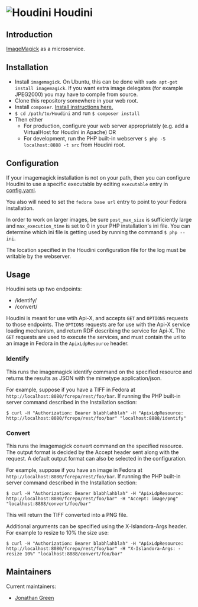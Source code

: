 # ![Houdini](https://cloud.githubusercontent.com/assets/2371345/24676060/e247a284-1957-11e7-95a3-f4c419b3ef20.png) Houdini

## Introduction

[ImageMagick][9] as a microservice.

## Installation

- Install `imagemagick`.  On Ubuntu, this can be done with `sudo apt-get install imagemagick`. If you want extra image delegates (for example JPEG2000) you may have to compile from source.
- Clone this repository somewhere in your web root.
- Install `composer`.  [Install instructions here.][4]
- `$ cd /path/to/Houdini` and run `$ composer install`
- Then either
  - For production, configure your web server appropriately (e.g. add a VirtualHost for Houdini in Apache) OR
  - For development, run the PHP built-in webserver `$ php -S localhost:8888 -t src` from Houdini root.

## Configuration

If your imagemagick installation is not on your path, then you can configure Houdini to use a specific executable by editing `executable` entry in [config.yaml](./cfg/config.example.yaml).

You also will need to set the `fedora base url` entry to point to your Fedora installation.

In order to work on larger images, be sure `post_max_size` is sufficiently large and `max_execution_time` is set to 0 in your PHP installation's ini file.  You can determine which ini file is getting used by running the command `$ php --ini`.

The location specified in the Houdini configuration file for the log must be writable by the webserver.

## Usage

Houdini sets up two endpoints:
 - /identify/
 - /convert/

Houdini is meant for use wtih Api-X, and accepts `GET` and `OPTIONS` requests to those endpoints.  The `OPTIONS` requests are for use with the Api-X service loading mechanism, and return RDF describing the
service for Api-X.  The `GET` requests are used to execute the services, and must contain the uri to an image in Fedora in the `ApixLdpResource` header.

### Identify

This runs the imagemagick identify command on the specified resource and returns the results as JSON with the mimetype application/json.

For example, suppose if you have a TIFF in Fedora at `http://localhost:8080/fcrepo/rest/foo/bar`.  If running the PHP built-in server command described in the Installation section:
```
$ curl -H "Authorization: Bearer blabhlahblah" -H "ApixLdpResource: http://localhost:8080/fcrepo/rest/foo/bar" "localhost:8888/identify"
```

### Convert

This runs the imagemagick convert command on the specified resource. The output format is decided by the Accept header sent along with the request. A default output format can also be selected in the configuration.

For example, suppose if you have an image in Fedora at `http://localhost:8080/fcrepo/rest/foo/bar`.  If running the PHP built-in server command described in the Installation section:
```
$ curl -H "Authorization: Bearer blabhlahblah" -H "ApixLdpResource: http://localhost:8080/fcrepo/rest/foo/bar" -H "Accept: image/png" "localhost:8888/convert/foo/bar"
```

This will return the TIFF converted into a PNG file.

Additional arguments can be specified using the X-Islandora-Args header. For example to resize to 10% the size use:
```
$ curl -H "Authorization: Bearer blabhlahblah" -H "ApixLdpResource: http://localhost:8080/fcrepo/rest/foo/bar" -H "X-Islandora-Args: -resize 10%" "localhost:8888/convert/foo/bar"
```

## Maintainers

Current maintainers:

* [Jonathan Green](https://github.com/jonathangreen)

[2]: http://img.shields.io/badge/CONTRIBUTING-Guidelines-blue.svg
[3]: https://img.shields.io/badge/license-MIT-blue.svg?style=flat-square
[4]: https://getcomposer.org/download/
[9]: https://www.imagemagick.org/script/index.php
